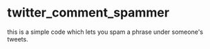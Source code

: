 # twitter_comment_spammer

this is a simple code which lets you spam a phrase under someone's tweets.
